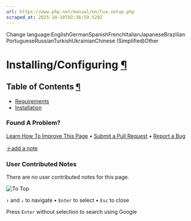 ```yaml
---
url: https://www.php.net/manual/en/lua.setup.php
scraped_at: 2025-10-20T02:36:59.520Z
---
```


Change language:EnglishGermanSpanishFrenchItalianJapaneseBrazilian PortugueseRussianTurkishUkrainianChinese (Simplified)Other

# Installing/Configuring [¶](https://www.php.net/manual/en/lua.setup.php\#lua.setup)

## Table of Contents [¶](https://www.php.net/manual/en/lua.setup.php\#lua.setup)

- [Requirements](https://www.php.net/manual/en/lua.requirements.php)
- [Installation](https://www.php.net/manual/en/lua.installation.php)

### Found A Problem?

[Learn How To Improve This Page](https://github.com/php/doc-base/blob/master/README.md "This will take you to our contribution guidelines on GitHub")
•
[Submit a Pull Request](https://github.com/php/doc-en/blob/master/reference/lua/setup.xml)
•
[Report a Bug](https://github.com/php/doc-en/issues/new?body=From%20manual%20page:%20https:%2F%2Fphp.net%2Flua.setup%0A%0A---)

[＋add a note](https://www.php.net/manual/add-note.php?sect=lua.setup&repo=en&redirect=https://www.php.net/manual/en/lua.setup.php)

### User Contributed Notes

There are no user contributed notes for this page.

![To Top](https://www.php.net/images/to-top@2x.png)

`↑` and `↓` to navigate •
`Enter` to select •
`Esc` to close


Press `Enter` without
selection to search using Google